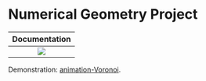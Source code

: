 Numerical Geometry Project
==========================

| **Documentation** |
|:-----------------:|
| [![][docs-stable-img]][docs-stable-url] | 



[docs-stable-img]: https://img.shields.io/badge/docs-stable-blue.svg
[docs-stable-url]: https://juliencalbert.github.io/Numerical-Geometry/

Demonstration: [animation-Voronoi](https://youtu.be/NElIesvDdjE).
